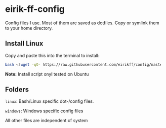 # eirik-ff-config

Config files I use. Most of them are saved as dotfiles. Copy or symlink them to your home directory.

## Install Linux

Copy and paste this into the terminal to install:

```bash
bash <(wget -qO- https://raw.githubusercontent.com/eirikff/config/master/linux/install.sh)
```

**Note:** Install script onyl tested on Ubuntu


## Folders

`linux`: Bash/Linux specific dot-/config files.

`windows`: Windows specific config files

All other files are independent of system

